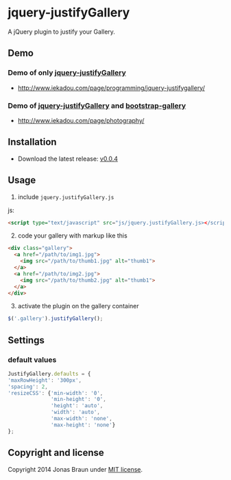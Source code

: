jquery-justifyGallery
=====================

A jQuery plugin to justify your Gallery.

## Demo

### Demo of only [jquery-justifyGallery](https://github.com/iekadou/jquery-justifyGallery/)
* http://www.iekadou.com/page/programming/jquery-justifygallery/

### Demo of [jquery-justifyGallery](https://github.com/iekadou/jquery-justifyGallery/) and [bootstrap-gallery](https://github.com/iekadou/bootstrap-gallery/)
* http://www.iekadou.com/page/photography/


## Installation

* Download the latest release: [v0.0.4](https://github.com/iekadou/jquery-justifyGallery/archive/0.0.4.zip)

## Usage

1. include `jquery.justifyGallery.js`
  
  js:
  ```html
<script type="text/javascript" src="js/jquery.justifyGallery.js></script>
  ```

2. code your gallery with markup like this

  ```html
  <div class="gallery">
    <a href="/path/to/img1.jpg">
      <img src="/path/to/thumb1.jpg" alt="thumb1">
    </a>
    <a href="/path/to/img2.jpg">
      <img src="/path/to/thumb2.jpg" alt="thumb1">
    </a>
  </div>
  ```

3. activate the plugin on the gallery container
  
  ```javascript
$('.gallery').justifyGallery();
  ```

## Settings

### default values

  ```javascript
JustifyGallery.defaults = {
  'maxRowHeight': '300px',
  'spacing': 2,
  'resizeCSS': {'min-width': '0',
                'min-height': '0',
                'height': 'auto',
                'width': 'auto',
                'max-width': 'none',
                'max-height': 'none'}
  };
  ```

## Copyright and license

Copyright 2014 Jonas Braun under [MIT license](https://github.com/iekadou/jquery-justifyGallery/blob/master/LICENSE).
